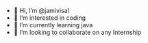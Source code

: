 - 👋 Hi, I’m @jamivisal
- 👀 I’m interested in coding
- 🌱 I’m currently learning java
- 💞️ I’m looking to collaborate on any Internship


<!---
jamivisal/jamivisal is a ✨ special ✨ repository because its `README.md` (this file) appears on your GitHub profile.
You can click the Preview link to take a look at your changes.
--->
